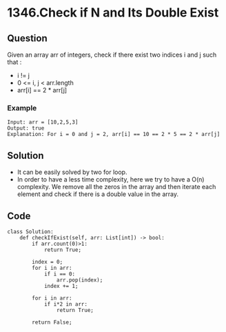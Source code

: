 # 1346.Check if N and Its Double Exist

## Question
Given an array arr of integers, check if there exist two indices i and j such that :

* i != j
* 0 <= i, j < arr.length
* arr[i] == 2 * arr[j]

### Example
```
Input: arr = [10,2,5,3]
Output: true
Explanation: For i = 0 and j = 2, arr[i] == 10 == 2 * 5 == 2 * arr[j]
```

## Solution
* It can be easily solved by two for loop.
* In order to have a less time complexity, here we try to have a O(n) complexity. We remove all the zeros in the array and then iterate each element and check if there is a double value in the array.

## Code
```python3
class Solution:
    def checkIfExist(self, arr: List[int]) -> bool:
        if arr.count(0)>1:
            return True;

        index = 0;
        for i in arr:
            if i == 0:
                arr.pop(index);
            index += 1;

        for i in arr:
            if i*2 in arr:
                return True;

        return False;
```